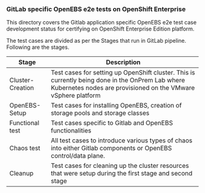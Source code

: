 ### GitLab specific OpenEBS e2e tests on OpenShift Enterprise

This directory covers the Gitlab application specific OpenEBS e2e test case development status for certifying on OpenShift Enterprise Edition platform.

The test cases are divided as per the Stages that run in GitLab pipeline. Following are the stages.

| Stage            | Description                                                  |
| ---------------- | ------------------------------------------------------------ |
| Cluster-Creation | Test cases for setting up OpenShift cluster. This is currently being done in the OnPrem Lab where Kubernetes nodes are provisioned on the VMware vSphere platform |
| OpenEBS-Setup    | Test cases for installing OpenEBS, creation of storage pools and storage classes |
| Functional test  | Test cases specific to Gitlab and OpenEBS functionalities    |
| Chaos test       | All test cases to introduce various types of chaos into either Gitlab components or OpenEBS control/data plane. |
| Cleanup          | Test cases for cleaning up the cluster resources that were setup during the first stage and second stage |